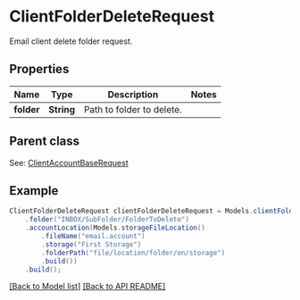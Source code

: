 
# ClientFolderDeleteRequest

Email client delete folder request.             

## Properties
Name | Type | Description | Notes
------------ | ------------- | ------------- | -------------
**folder** | **String** | Path to folder to delete.              | 

## Parent class

See: [ClientAccountBaseRequest](ClientAccountBaseRequest.md)


## Example
```java
ClientFolderDeleteRequest clientFolderDeleteRequest = Models.clientFolderDeleteRequest()
    .folder("INBOX/SubFolder/FolderToDelete")
    .accountLocation(Models.storageFileLocation()
        .fileName("email.account")
        .storage("First Storage")
        .folderPath("file/location/folder/on/storage")
        .build())
    .build();
```


[[Back to Model list]](Models.md) [[Back to API README]](README.md)

